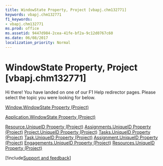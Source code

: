 ```yaml
---
title: WindowState Property, Project [vbapj.chm132771]
keywords: vbapj.chm132771
f1_keywords:
- vbapj.chm132771
ms.prod: office
ms.assetid: 9447d984-2cea-41fe-bf2a-9c12d0767c60
ms.date: 06/08/2017
localization_priority: Normal
---
```



# WindowState Property, Project [vbapj.chm132771]

Hi there! You have landed on one of our F1 Help redirector pages. Please select the topic you were looking for below.

[Window.WindowState Property (Project)](http://msdn.microsoft.com/library/b1c0616c-7377-356e-446d-ee2d2f490e15%28Office.15%29.aspx)

[Application.WindowState Property (Project)](http://msdn.microsoft.com/library/1a5d372d-9e05-80b4-6722-19781381d372%28Office.15%29.aspx)

[Resource.UniqueID Property (Project)](http://msdn.microsoft.com/library/f2b93da7-081e-66bb-97e3-65ac0ea304d0%28Office.15%29.aspx)
[Assignments.UniqueID Property (Project)](http://msdn.microsoft.com/library/39c790d6-5772-28d6-045e-67291be3be11%28Office.15%29.aspx)
[Project.UniqueID Property (Project)](http://msdn.microsoft.com/library/b49c0065-4b74-4e8e-48fa-9cf80bfc6e34%28Office.15%29.aspx)
[Tasks.UniqueID Property (Project)](http://msdn.microsoft.com/library/f87b88e3-5bd0-a57b-c54b-aba17d0de67e%28Office.15%29.aspx)
[Task.UniqueID Property (Project)](http://msdn.microsoft.com/library/7a36cb8c-5715-c0cb-5584-ae48874f2ab9%28Office.15%29.aspx)
[Assignment.UniqueID Property (Project)](http://msdn.microsoft.com/library/694aa1b6-eb88-e921-bc4a-b2dfe47df817%28Office.15%29.aspx)
[Engagements.UniqueID Property (Project)](http://msdn.microsoft.com/library/35e9e64a-5ab9-ffda-2002-cb5a2b40eb7e%28Office.15%29.aspx)
[Resources.UniqueID Property (Project)](http://msdn.microsoft.com/library/84c48d8e-45e7-f1d7-9284-cb7f92c3ffb0%28Office.15%29.aspx)

[!include[Support and feedback](~/includes/feedback-boilerplate.md)]